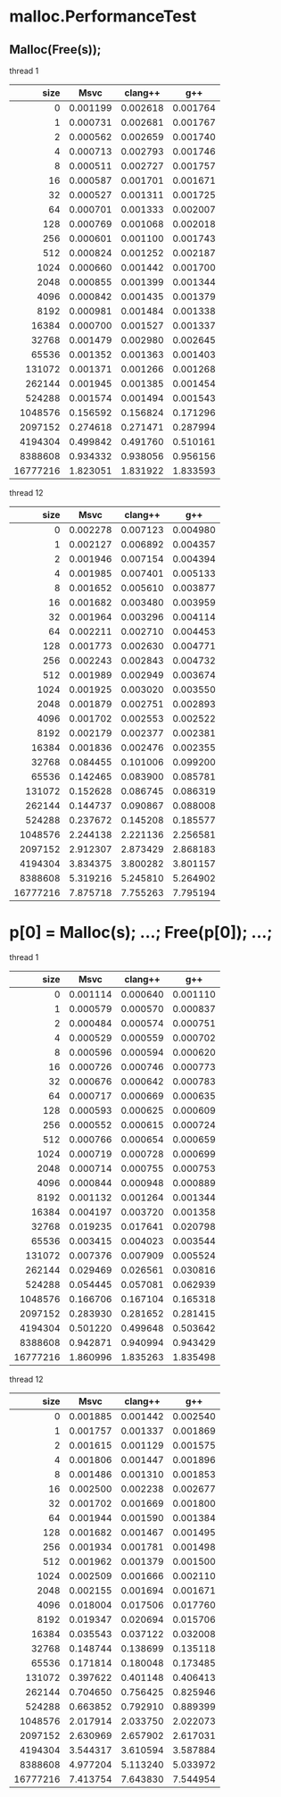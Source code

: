 # malloc.PerformanceTest
## Malloc(Free(s));
thread 1  

|size|Msvc|clang++|g++|
|-:|:-:|:-:|:-:|
|0|0.001199|0.002618|0.001764|
|1|0.000731|0.002681|0.001767|
|2|0.000562|0.002659|0.001740|
|4|0.000713|0.002793|0.001746|
|8|0.000511|0.002727|0.001757|
|16|0.000587|0.001701|0.001671|
|32|0.000527|0.001311|0.001725|
|64|0.000701|0.001333|0.002007|
|128|0.000769|0.001068|0.002018|
|256|0.000601|0.001100|0.001743|
|512|0.000824|0.001252|0.002187|
|1024|0.000660|0.001442|0.001700|
|2048|0.000855|0.001399|0.001344|
|4096|0.000842|0.001435|0.001379|
|8192|0.000981|0.001484|0.001338|
|16384|0.000700|0.001527|0.001337|
|32768|0.001479|0.002980|0.002645|
|65536|0.001352|0.001363|0.001403|
|131072|0.001371|0.001266|0.001268|
|262144|0.001945|0.001385|0.001454|
|524288|0.001574|0.001494|0.001543|
|1048576|0.156592|0.156824|0.171296|
|2097152|0.274618|0.271471|0.287994|
|4194304|0.499842|0.491760|0.510161|
|8388608|0.934332|0.938056|0.956156|
|16777216|1.823051|1.831922|1.833593|

thread 12  

|size|Msvc|clang++|g++|
|-:|:-:|:-:|:-:|
|0|0.002278|0.007123|0.004980|
|1|0.002127|0.006892|0.004357|
|2|0.001946|0.007154|0.004394|
|4|0.001985|0.007401|0.005133|
|8|0.001652|0.005610|0.003877|
|16|0.001682|0.003480|0.003959|
|32|0.001964|0.003296|0.004114|
|64|0.002211|0.002710|0.004453|
|128|0.001773|0.002630|0.004771|
|256|0.002243|0.002843|0.004732|
|512|0.001989|0.002949|0.003674|
|1024|0.001925|0.003020|0.003550|
|2048|0.001879|0.002751|0.002893|
|4096|0.001702|0.002553|0.002522|
|8192|0.002179|0.002377|0.002381|
|16384|0.001836|0.002476|0.002355|
|32768|0.084455|0.101006|0.099200|
|65536|0.142465|0.083900|0.085781|
|131072|0.152628|0.086745|0.086319|
|262144|0.144737|0.090867|0.088008|
|524288|0.237672|0.145208|0.185577|
|1048576|2.244138|2.221136|2.256581|
|2097152|2.912307|2.873429|2.868183|
|4194304|3.834375|3.800282|3.801157|
|8388608|5.319216|5.245810|5.264902|
|16777216|7.875718|7.755263|7.795194|

# p[0] = Malloc(s); ...; Free(p[0]); ...;
thread 1  

|size|Msvc|clang++|g++|
|-:|:-:|:-:|:-:|
|0|0.001114|0.000640|0.001110|
|1|0.000579|0.000570|0.000837|
|2|0.000484|0.000574|0.000751|
|4|0.000529|0.000559|0.000702|
|8|0.000596|0.000594|0.000620|
|16|0.000726|0.000746|0.000773|
|32|0.000676|0.000642|0.000783|
|64|0.000717|0.000669|0.000635|
|128|0.000593|0.000625|0.000609|
|256|0.000552|0.000615|0.000724|
|512|0.000766|0.000654|0.000659|
|1024|0.000719|0.000728|0.000699|
|2048|0.000714|0.000755|0.000753|
|4096|0.000844|0.000948|0.000889|
|8192|0.001132|0.001264|0.001344|
|16384|0.004197|0.003720|0.001358|
|32768|0.019235|0.017641|0.020798|
|65536|0.003415|0.004023|0.003544|
|131072|0.007376|0.007909|0.005524|
|262144|0.029469|0.026561|0.030816|
|524288|0.054445|0.057081|0.062939|
|1048576|0.166706|0.167104|0.165318|
|2097152|0.283930|0.281652|0.281415|
|4194304|0.501220|0.499648|0.503642|
|8388608|0.942871|0.940994|0.943429|
|16777216|1.860996|1.835263|1.835498|

thread 12  

|size|Msvc|clang++|g++|
|-:|:-:|:-:|:-:|
|0|0.001885|0.001442|0.002540|
|1|0.001757|0.001337|0.001869|
|2|0.001615|0.001129|0.001575|
|4|0.001806|0.001447|0.001896|
|8|0.001486|0.001310|0.001853|
|16|0.002500|0.002238|0.002677|
|32|0.001702|0.001669|0.001800|
|64|0.001944|0.001590|0.001384|
|128|0.001682|0.001467|0.001495|
|256|0.001934|0.001781|0.001498|
|512|0.001962|0.001379|0.001500|
|1024|0.002509|0.001666|0.002110|
|2048|0.002155|0.001694|0.001671|
|4096|0.018004|0.017506|0.017760|
|8192|0.019347|0.020694|0.015706|
|16384|0.035543|0.037122|0.032008|
|32768|0.148744|0.138699|0.135118|
|65536|0.171814|0.180048|0.173485|
|131072|0.397622|0.401148|0.406413|
|262144|0.704650|0.756425|0.825946|
|524288|0.663852|0.792910|0.889399|
|1048576|2.017914|2.033750|2.022073|
|2097152|2.630969|2.657902|2.617031|
|4194304|3.544317|3.610594|3.587884|
|8388608|4.977204|5.113240|5.033972|
|16777216|7.413754|7.643830|7.544954|
